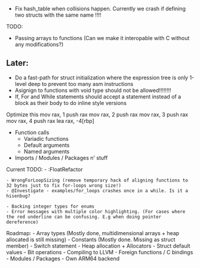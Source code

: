 - Fix hash_table when collisions happen. Currently we crash if defining two structs with the same name !!!!


TODO:
  - Passing arrays to functions (Can we make it interopable with C without any modifications?)



Later:
-------------
- Do a fast-path for struct initialization where the expression tree is only 1-level deep to prevent too many asm instructions
- Asignign to functions with void type should not be allowed!!!!!!!!
- If, For and While statements should accept a statement instead of a block as their body to do inline style versions

Optimize this
mov		rax, 1
push		rax
mov		rax, 2
push		rax
mov		rax, 3
push		rax
mov		rax, 4
push		rax
lea		rax, -4[rbp]


- Function calls
   - Variadic functions
   - Default arguments
   - Named arguments
- Imports / Modules / Packages n' stuff

Current TODO:
    - :FloatRefactor

    - WrongForLoopSizing (remove temporary hack of aligning functions to 32 bytes just to fix for-loops wrong size!)
    - @Investigate - examples/for_loops crashes once in a while. Is it a hisenbug?

    - Backing integer types for enums
    - Error messages with multiple color highlighting. (For cases where the red underline can be confusing. E.g when doing pointer dereference)

Roadmap:
    - Array types (Mostly done, multidimensional arrays + heap allocated is still missing)
    - Constants (Mostly done. Missing as struct member)
    - Switch statement
    - Heap allocation + Allocators
    - Struct default values
    - Bit operations
    - Compiling to LLVM
    - Foreign functions / C bindings
    - Modules / Packages
    - Own ARM64 backend
